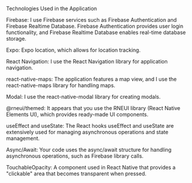 
Technologies Used in the Application

Firebase: I use Firebase services such as Firebase Authentication and Firebase Realtime Database. Firebase Authentication provides user login functionality, and Firebase Realtime Database enables real-time database storage.

Expo: Expo location, which allows for location tracking.

React Navigation: I use the React Navigation library for application navigation.

react-native-maps: The application features a map view, and I use the react-native-maps library for handling maps.

Modal: I use the react-native-modal library for creating modals.

@rneui/themed: It appears that you use the RNEUI library (React Native Elements UI), which provides ready-made UI components.

useEffect and useState: The React hooks useEffect and useState are extensively used for managing asynchronous operations and state management.

Async/Await: Your code uses the async/await structure for handling asynchronous operations, such as Firebase library calls.

TouchableOpacity: A component used in React Native that provides a "clickable" area that becomes transparent when pressed.

